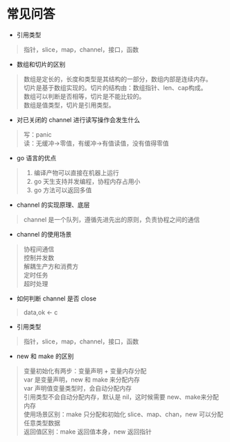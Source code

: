 # 常见问答

- 引用类型
> 指针，slice，map，channel，接口，函数

- 数组和切片的区别
> 数组是定长的，长度和类型是其结构的一部分，数组内部是连续内存。  
> 切片是基于数组实现的。切片的结构由：数组指针、len、cap构成。  
> 数组可以判断是否相等，切片是不能比较的。  
> 数组是值类型，切片是引用类型。

- 对已关闭的 channel 进行读写操作会发生什么
> 写：panic  
> 读：无缓冲->零值，有缓冲->有值读值，没有值得零值

- go 语言的优点
> 1. 编译产物可以直接在机器上运行  
> 2. go 天生支持并发编程，协程内存占用小  
> 3. go 方法可以返回多值

- channel 的实现原理、底层
> channel 是一个队列，遵循先进先出的原则，负责协程之间的通信

- channel 的使用场景
> 协程间通信  
> 控制并发数  
> 解耦生产方和消费方  
> 定时任务  
> 超时处理

- 如何判断 channel 是否 close
> data,ok <- c

- 引用类型
> 指针，slice，map，channel，接口，函数

- new 和 make 的区别
> 变量初始化有两步：变量声明 + 变量内存分配  
> var 是变量声明，new 和 make 来分配内存  
> var 声明值变量类型时，会自动分配内存  
> 引用类型不会自动分配内存，默认是 nil，这时候需要 new、make来分配内存  
> 使用场景区别：make 只分配和初始化 slice、map、chan，new 可以分配任意类型数据  
> 返回值区别：make 返回值本身，new 返回指针
